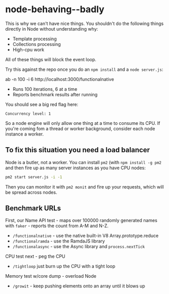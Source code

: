 # node-behaving--badly

This is why we can't have nice things.  You shouldn't do the following things directly in Node without understanding why:

* Template processing
* Collections processing
* High-cpu work

All of these things will block the event loop.

Try this against the repo once you do an `npm install` and a `node server.js`:

ab -n 100 -i 6 http://localhost:3000/functionalnative

* Runs 100 iterations, 6 at a time
* Reports benchmark results after running

You should see a big red flag here:

```text
Concurrency level: 1
```

So a node engine will only allow one thing at a time to consume its CPU. If you're coming fom a thread or worker background, consider each node instance a worker.

## To fix this situation you need a load balancer

Node is a butler, not a worker.  You can install `pm2` (with `npm install -g pm2` and then fire up as many server instances as you have CPU nodes:

```bash
pm2 start server.js -i -1
```

Then you can monitor it with `pm2 monit` and fire up your requests, which will be spread across nodes.

## Benchmark URLs

First, our Name API test - maps over 100000 randomly generated names with `faker` - reports the count from A-M and N-Z.

* `/functionalnative` - use the native built-in V8 Array.prototype.reduce
* `/functionalramda` - use the RamdaJS library
* `/functionalasync` - use the Async library and `process.nextTick`

CPU test next - peg the CPU

* `/tightloop` just burn up the CPU with a tight loop

Memory test w/core dump - overload Node

* `/growit` - keep pushing elements onto an array until it blows up


